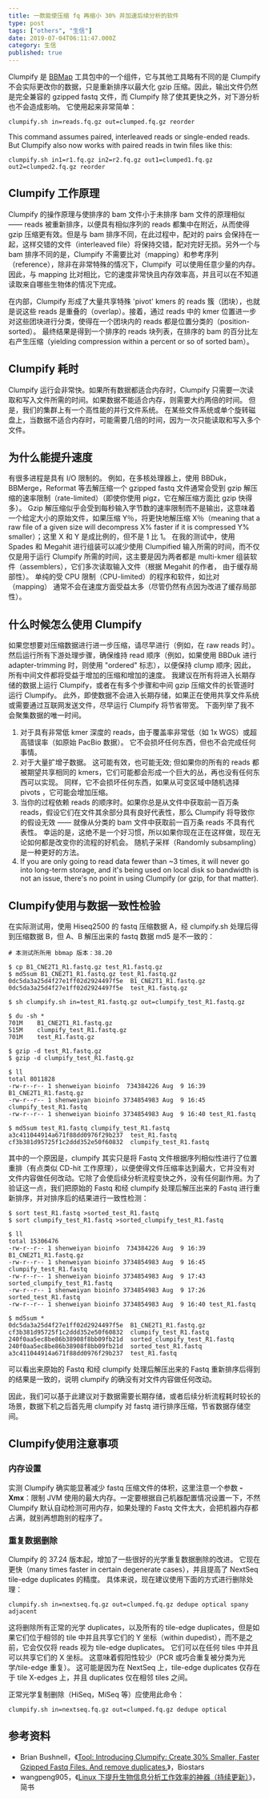 ```yaml
---
title: 一款能使压缩 fq 再缩小 30% 并加速后续分析的软件
type: post
tags: ["others", "生信"]
date: 2019-07-04T06:11:47.000Z
category: 生信
published: true
---
```


Clumpify 是 [BBMap](https://sourceforge.net/projects/bbmap/) 工具包中的一个组件，它与其他工具略有不同的是 Clumpify 不会实际更改你的数据，只是重新排序以最大化 gzip 压缩。因此，输出文件仍然是完全兼容的 gzipped fastq 文件，而 Clumpify 除了使其更快之外，对下游分析也不会造成影响。 它使用起来非常简单：
```
clumpify.sh in=reads.fq.gz out=clumped.fq.gz reorder
```

This command assumes paired, interleaved reads or single-ended reads. But Clumpify also now works with paired reads in twin files like this:
```
clumpify.sh in1=r1.fq.gz in2=r2.fq.gz out1=clumped1.fq.gz out2=clumped2.fq.gz reorder
```



<a name="GsTwA"></a>
## Clumpify 工作原理

Clumpify 的操作原理与使排序的 bam 文件小于未排序 bam 文件的原理相似 —— reads 被重新排序，以便具有相似序列的 reads 都集中在附近，从而使得 gzip 压缩更有效。但是与 bam 排序不同，在此过程中，配对的 pairs 会保持在一起，这样交错的文件（interleaved file）将保持交错，配对完好无损。另外一个与 bam 排序不同的是，Clumpify 不需要比对（mapping）和参考序列（reference），除非在非常特殊的情况下，Clumpify  可以使用任意少量的内存。 因此，与 mapping 比对相比，它的速度非常快且内存效率高，并且可以在不知道读取来自哪些生物体的情况下完成。

在内部，Clumpify 形成了大量共享特殊 'pivot' kmers 的 reads 簇（团块），也就是说这些 reads 是重叠的（overlap）。接着，通过 reads 中的 kmer 位置进一步对这些团块进行分类，使得在一个团块内的 reads 都是位置分类的（position-sorted）。 最终结果是得到一个排序的 reads 块列表，在排序的 bam 的百分比左右产生压缩（yielding compression within a percent or so of sorted bam）。



<a name="BbQeR"></a>
## Clumpify 耗时

Clumpify 运行会非常快。如果所有数据都适合内存时，Clumpify 只需要一次读取和写入文件所需的时间。如果数据不能适合内存，则需要大约两倍的时间。 但是，我们的集群上有一个高性能的并行文件系统。 在某些文件系统或单个旋转磁盘上，当数据不适合内存时，可能需要几倍的时间，因为一次只能读取和写入多个文件。



<a name="EA6L1"></a>
## 为什么能提升速度

有很多进程是具有 I/O 限制的。 例如，在多核处理器上，使用 BBDuk，BBMerge，Reformat 等去解压缩一个 gzipped fastq 文件通常会受到 gzip 解压缩的速率限制（rate-limited）（即使你使用 pigz，它在解压缩方面比 gzip 快得多）。 Gzip 解压缩似乎会受到每秒输入字节数的速率限制而不是输出，这意味着一个给定大小的原始文件，如果压缩 Y％，将更快地解压缩 X％（meaning that a raw file of a given size will decompress X% faster if it is compressed Y% smaller）；这里 X 和 Y 是成比例的，但不是 1 比 1。 在我的测试中，使用 Spades 和 Megahit 进行组装可以减少使用 Clumpified 输入所需的时间，而不仅仅是用于运行 Clumpify 所需的时间，这主要是因为两者都是 multi-kmer 组装软件（assemblers），它们多次读取输入文件（根据 Megahit 的作者， 由于缓存局部性）。 单纯的受 CPU 限制（CPU-limited）的程序和软件，如比对（mapping） 通常不会在速度方面受益太多（尽管仍然有点因为改进了缓存局部性）。



<a name="0x65e"></a>
## 什么时候怎么使用 Clumpify

如果您想要对压缩数据进行进一步压缩，请尽早进行（例如，在 raw reads 时）。 然后运行所有下游处理步骤，确保维持 read 顺序（例如，如果使用 BBDuk 进行 adapter-trimming 时，则使用 "ordered" 标志），以便保持 clump 顺序; 因此，所有中间文件都将受益于增加的压缩和增加的速度。 我建议在所有将进入长期存储的数据上运行 Clumpify，或者在有多个步骤和中间 gzip 压缩文件的长管道时运行 Clumpify。 此外，即使数据不会进入长期存储，如果正在使用共享文件系统或需要通过互联网发送文件，尽早运行 Clumpify 将节省带宽。 下面列举了我不会聚集数据的唯一时间。

1. 对于具有非常低 kmer 深度的 reads，由于覆盖率非常低（如 1x WGS）或超高错误率（如原始 PacBio 数据）。 它不会损坏任何东西，但也不会完成任何事情。
2. 对于大量扩增子数据。 这可能有效，也可能无效; 但如果你的所有的 reads 都被期望共享相同的 kmers，它们可能都会形成一个巨大的丛，再也没有任何东西可以实现。 同样，它不会损坏任何东西，如果从可变区域中随机选择 pivots ，它可能会增加压缩。
3. 当你的过程依赖 reads 的顺序时。如果你总是从文件中获取前一百万条 reads，假设它们在文件其余部分具有良好代表性，那么 Clumpify 将导致你的假设无效 —— 就像从分类的 bam 文件中获取前一百万条 reads 不具有代表性。 幸运的是，这绝不是一个好习惯，所以如果你现在正在这样做，现在无论如何都是改变你的流程的好机会。 随机子采样（Randomly subsampling）是一种更好的方法。
4. If you are only going to read data fewer than ~3 times, it will never go into long-term storage, and it's being used on local disk so bandwidth is not an issue, there's no point in using Clumpify (or gzip, for that matter).



<a name="TXL7c"></a>
## Clumpify使用与数据一致性检验

在实际测试用，使用 Hiseq2500 的 fastq 压缩数据 A，经 clumpify.sh 处理后得到压缩数据 B，但 A、B 解压出来的 fastq 数据 md5 是不一致的：
```
# 本测试所所用 bbmap 版本：38.20

$ cp B1_CNE2T1_R1.fastq.gz test_R1.fastq.gz
$ md5sum B1_CNE2T1_R1.fastq.gz test_R1.fastq.gz
0dc5da3a25d4f27e1ff02d2924497f5e  B1_CNE2T1_R1.fastq.gz
0dc5da3a25d4f27e1ff02d2924497f5e  test_R1.fastq.gz

$ sh clumpify.sh in=test_R1.fastq.gz out=clumpify_test_R1.fastq.gz

$ du -sh *
701M    B1_CNE2T1_R1.fastq.gz
515M    clumpify_test_R1.fastq.gz
701M    test_R1.fastq.gz

$ gzip -d test_R1.fastq.gz
$ gzip -d clumpify_test_R1.fastq.gz

$ ll
total 8011828
-rw-r--r-- 1 shenweiyan bioinfo  734384226 Aug  9 16:39 B1_CNE2T1_R1.fastq.gz
-rw-r--r-- 1 shenweiyan bioinfo 3734854983 Aug  9 16:45 clumpify_test_R1.fastq
-rw-r--r-- 1 shenweiyan bioinfo 3734854983 Aug  9 16:40 test_R1.fastq

$ md5sum test_R1.fastq clumpify_test_R1.fastq
a3c411044914a671f88dd0976f29b237  test_R1.fastq
cf3b381d95725f1c2ddd352e50f60832  clumpify_test_R1.fastq
```

其中的一个原因是，clumpify 其实只是将 Fastq 文件根据序列相似性进行了位置重排（有点类似 CD-hit 工作原理），以便使得文件压缩率达到最大，它并没有对文件内容做任何改动。它除了会使后续分析流程变快之外，没有任何副作用。为了验证这一点，我们把原始的 Fastq 和经 clumpify 处理后解压出来的 Fastq 进行重新排序，并对排序后的结果进行一致性检测：
```
$ sort test_R1.fastq >sorted_test_R1.fastq
$ sort clumpify_test_R1.fastq >sorted_clumpify_test_R1.fastq

$ ll
total 15306476
-rw-r--r-- 1 shenweiyan bioinfo  734384226 Aug  9 16:39 B1_CNE2T1_R1.fastq.gz
-rw-r--r-- 1 shenweiyan bioinfo 3734854983 Aug  9 16:45 clumpify_test_R1.fastq
-rw-r--r-- 1 shenweiyan bioinfo 3734854983 Aug  9 17:43 sorted_clumpify_test_R1.fastq
-rw-r--r-- 1 shenweiyan bioinfo 3734854983 Aug  9 17:26 sorted_test_R1.fastq
-rw-r--r-- 1 shenweiyan bioinfo 3734854983 Aug  9 16:40 test_R1.fastq

$ md5sum *
0dc5da3a25d4f27e1ff02d2924497f5e  B1_CNE2T1_R1.fastq.gz
cf3b381d95725f1c2ddd352e50f60832  clumpify_test_R1.fastq
240f0aa5ec8be86b38908f8bb09fb21d  sorted_clumpify_test_R1.fastq
240f0aa5ec8be86b38908f8bb09fb21d  sorted_test_R1.fastq
a3c411044914a671f88dd0976f29b237  test_R1.fastq
```

可以看出来原始的 Fastq 和经 clumpify 处理后解压出来的 Fastq 重新排序后得到的结果是一致的，说明 clumpify 的确没有对文件内容做任何改动。

因此，我们可以基于此建议对于数据需要长期存储，或者后续分析流程耗时较长的场景，数据下机之后首先用 clumpify 对 fastq 进行排序压缩，节省数据存储空间。



<a name="z0bs4"></a>
## Clumpify使用注意事项


<a name="5Xf65"></a>
### 内存设置

实测 Clumpify 确实能显著减少 fastq 压缩文件的体积，这里注意一个参数 **-Xmx**：限制 JVM 使用的最大内存。一定要根据自己机器配置情况设置一下，不然 Clumpify 默认自动检测可用内存，如果处理的 Fastq 文件太大，会把机器内存都占满，就别再想跑别的程序了。<br />

<a name="zrVgj"></a>
### 重复数据删除

Clumpify 的 37.24 版本起，增加了一些很好的光学重复数据删除的改进。 它现在更快（many times faster in certain degenerate cases），并且提高了 NextSeq tile-edge duplicates 的精度。 具体来说，现在建议使用下面的方式进行删除处理：
```
clumpify.sh in=nextseq.fq.gz out=clumped.fq.gz dedupe optical spany adjacent
```

这将删除所有正常的光学 duplicates，以及所有的 tile-edge duplicates，但是如果它们位于相邻的 tile 中并且共享它们的 Y 坐标（within dupedist），而不是之前，它会仅仅将 reads 视为 tile-edge duplicates。 它们可以在任何 tiles 中并且可以共享它们的 X 坐标。 这意味着假阳性较少（PCR 或巧合重复被分类为光学/tile-edge 重复）。 这可能是因为在 NextSeq 上，tile-edge duplicates 仅存在于 tile X-edges 上，并且 duplicates 仅在相邻 tiles 之间。

正常光学复制删除（HiSeq，MiSeq 等）应使用此命令：
```
clumpify.sh in=nextseq.fq.gz out=clumped.fq.gz dedupe optical
```



<a name="E28hw"></a>
## 参考资料

- Brian Bushnell，《[Tool: Introducing Clumpify: Create 30% Smaller, Faster Gzipped Fastq Files. And remove duplicates.](https://www.biostars.org/p/225338/)》，Biostars
- wangpeng905，《[Linux 下提升生物信息分析工作效率的神器（持续更新）](https://www.jianshu.com/p/13d0575fa08b)》，简书
